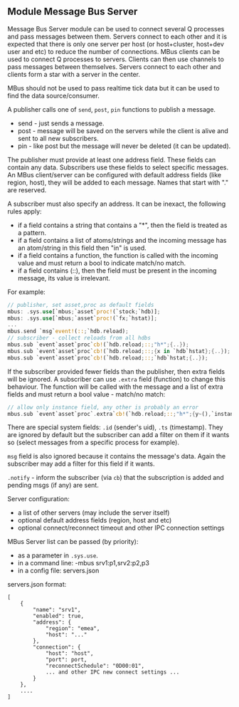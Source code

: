 ## Module Message Bus Server

Message Bus Server module can be used to connect several Q processes and pass messages between them. Servers connect to each other and it is expected that there is only one server per host (or host+cluster, host+dev user and etc) to reduce the number of connections. MBus clients can be used to connect Q processes to servers. Clients can then use channels to pass messages between themselves. Servers connect to each other and clients form a star with a server in the center.

MBus should not be used to pass realtime tick data but it can be used to find the data source/consumer.

A publisher calls one of `send`, `post`, `pin` functions to publish a message.
* send - just sends a message.
* post - message will be saved on the servers while the client is alive and sent to all new subscribers.
* pin - like post but the message will never be deleted (it can be updated).

The publisher must provide at least one address field. These fields can contain any data. Subscribers use these fields to select specific messages. An MBus client/server can be configured with default address fields (like region, host), they will be added to each message. Names that start with "." are reserved.

A subscriber must also specify an address. It can be inexact, the following rules apply:
* if a field contains a string that contains a "*", then the field is treated as a pattern.
* if a field contains a list of atoms/strings and the incoming message has an atom/string in this field then "in" is used.
* if a field contains a function, the function is called with the incoming value and must return a bool to indicate match/no match.
* if a field contains (::), then the field must be present in the incoming message, its value is irrelevant.

For example:
```Rust
// publisher, set asset,proc as default fields
mbus: .sys.use[`mbus;`asset`proc!(`stock;`hdb)];
mbus: .sys.use[`mbus;`asset`proc!(`fx;`hstat)];
...
mbus.send `msg`event!(::;`hdb.reload);
// subscriber - collect reloads from all hdbs
mbus.sub `event`asset`proc`cb!(`hdb.reload;::;"h*";{..});
mbus.sub `event`asset`proc`cb!(`hdb.reload;::;{x in `hdb`hstat};{..});
mbus.sub `event`asset`proc`cb!(`hdb.reload;::;`hdb`hstat;{..});
```

If the subscriber provided fewer fields than the publisher, then extra fields will be ignored. A subscriber can use `.extra` field (function) to change this behaviour. The function will be called with the message and a list of extra fields and must return a bool value - match/no match:
```Rust
// allow only instance field, any other is probably an error
mbus.sub `event`asset`proc`.extra`cb!(`hdb.reload;::;"h*";{y~(),`instance};{..});
```

There are special system fields: `.id` (sender's uid), `.ts` (timestamp). They are ignored by default but the subscriber can add a filter on them if it wants so (select messages from a specific process for example).

`msg` field is also ignored because it contains the message's data. Again the subscriber may add a filter for this field if it wants.

`.notify` - inform the subscriber (via `cb`) that the subscription is added and pending msgs (if any) are sent.

Server configuration:
* a list of other servers (may include the server itself)
* optional default address fields (region, host and etc)
* optional connect/reconnect timeout and other IPC connection settings

MBus Server list can be passed (by priority):
* as a parameter in `.sys.use`.
* in a command line: -mbus srv1:p1,srv2:p2,p3
* in a config file: servers.json

servers.json format:
```
[
    {
        "name": "srv1",
        "enabled": true,
        "address": {
            "region": "emea",
            "host": "..."
        },
        "connection": {
            "host": "host",
            "port": port,
            "reconnectSchedule": "0D00:01",
            ... and other IPC new connect settings ...
        }
    },
    ....
]
```